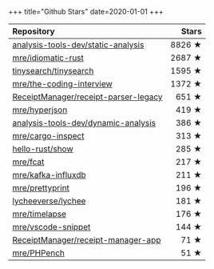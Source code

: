 +++
title="Github Stars"
date=2020-01-01
+++

| Repository | Stars |
| :--------- | ----: |
| [analysis-tools-dev/static-analysis](https://github.com/analysis-tools-dev/static-analysis) | 8826 ★ |
| [mre/idiomatic-rust](https://github.com/mre/idiomatic-rust) | 2687 ★ |
| [tinysearch/tinysearch](https://github.com/tinysearch/tinysearch) | 1595 ★ |
| [mre/the-coding-interview](https://github.com/mre/the-coding-interview) | 1372 ★ |
| [ReceiptManager/receipt-parser-legacy](https://github.com/ReceiptManager/receipt-parser-legacy) | 651 ★ |
| [mre/hyperjson](https://github.com/mre/hyperjson) | 419 ★ |
| [analysis-tools-dev/dynamic-analysis](https://github.com/analysis-tools-dev/dynamic-analysis) | 386 ★ |
| [mre/cargo-inspect](https://github.com/mre/cargo-inspect) | 313 ★ |
| [hello-rust/show](https://github.com/hello-rust/show) | 285 ★ |
| [mre/fcat](https://github.com/mre/fcat) | 217 ★ |
| [mre/kafka-influxdb](https://github.com/mre/kafka-influxdb) | 211 ★ |
| [mre/prettyprint](https://github.com/mre/prettyprint) | 196 ★ |
| [lycheeverse/lychee](https://github.com/lycheeverse/lychee) | 181 ★ |
| [mre/timelapse](https://github.com/mre/timelapse) | 176 ★ |
| [mre/vscode-snippet](https://github.com/mre/vscode-snippet) | 144 ★ |
| [ReceiptManager/receipt-manager-app](https://github.com/ReceiptManager/receipt-manager-app) | 71 ★ |
| [mre/PHPench](https://github.com/mre/PHPench) | 51 ★ |
